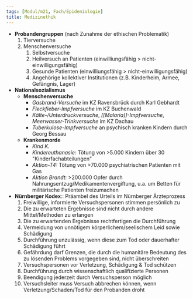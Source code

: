 ```yaml
---
tags: [Modul/m21, Fach/Epidemiologie]
title: Medizinethik
---
```

- **Probandengruppen** (nach Zunahme der ethischen Problematik)
	1. Tierversuche
	2. Menschenversuche
		1. Selbstversuche
		2. Heilversuch an Patienten (einwilliungsfähig > nicht-einwilligungsfähig)
		3. Gesunde Patienten (einwilliungsfähig > nicht-einwilligungsfähig)
		4. Angehörige kollektiver Institutionen (z.B. Kinderheim, Armee, Gefängnis, Lager)
- **Nationalsozialismus**
	- **Menschenversuche**
		- *Gasbrand-Versuche* im KZ Ravensbrück durch Karl Gebhardt
		- *Fleckfieber-Impfversuche* im KZ Buchenwald
		- *Kälte-/Unterdruckversuche*, *[[Malaria]]-Impfversuche*, *Meerwasser-Trinkversuche* im KZ Dachau
		- *Tuberkulose-Impfversuche* an psychisch kranken Kindern durch Georg Bessau
	- **Krankenmorde**
		- *Kind K.*
		- *Kindereuthanasie:* Tötung von >5.000 Kindern über 30 "Kinderfachabteilungen"
		- *Aktion-T4:* Tötung von >70.000 psychiatrischen Patienten mit Gas
		- *Aktion Brandt:* >200.000 Opfer durch Nahrungsentzug/Medikamentenvergiftung, u.a. um Betten für militärische Patienten freizumachen
- **Nürnberger Kodex**:: Präambel des Urteils im Nürnberger Ärzteprozess
	1. Freiwillige, informierte Versuchspersonen stimmen persönlich zu
	2. Die zu erwarteten Ergebnisse sind nicht durch andere Mittel/Methoden zu erlangen 
	3. Die zu erwartenden Ergebnisse rechtfertigen die Durchführung 
	4. Vermeidung von unnötigem körperlichem/seelischem Leid sowie Schädigung 
	5. Durchführung unzulässig, wenn diese zum Tod oder dauerhafter Schädigung führt 
	6. Gefährdung darf Grenzen, die durch die humanitäre Bedeutung des zu lösenden Problems vorgegeben sind, nicht überschreiten 
	7. Versuchspersonen vor Verletzung, Schädigung & Tod schützen 
	8. Durchführung durch wissenschaftlich qualifizierte Personen 
	9. Beendigung jederzeit durch Versuchsperson möglich 
	10. Versuchsleiter muss Versuch abbrechen können, wenn Verletzung/Schaden/Tod für den Probanden droht